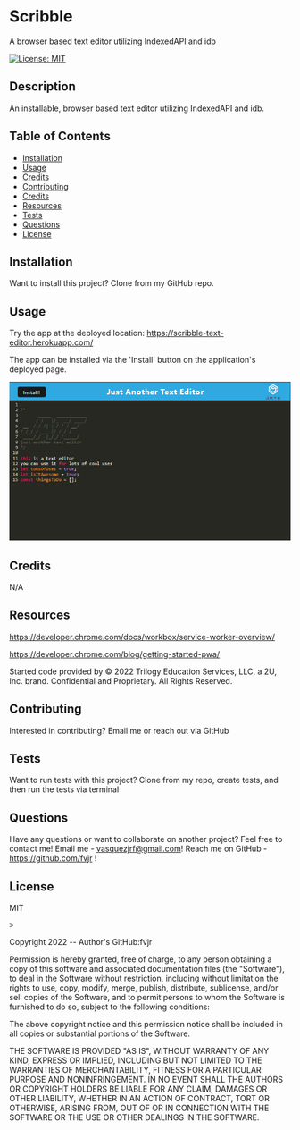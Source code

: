 # Scribble

A browser based text editor utilizing IndexedAPI and idb

[![License: MIT](https://img.shields.io/badge/License-MIT-yellow.svg)](https://opensource.org/licenses/MIT)

## Description

An installable, browser based text editor utilizing IndexedAPI and idb.

## Table of Contents

- [Installation](#installation)
- [Usage](#usage)
- [Credits](#credits)
- [Contributing](#contributing)
- [Credits](#credits)
- [Resources](#resources)
- [Tests](#tests)
- [Questions](#questions)
- [License](#license)

## Installation

Want to install this project?
Clone from my GitHub repo.

## Usage

Try the app at the deployed location: https://scribble-text-editor.herokuapp.com/

The app can be installed via the 'Install' button on the application's deployed page.

![Project mock-up image.](./Assets/screenshot.PNG)

## Credits

N/A

## Resources

https://developer.chrome.com/docs/workbox/service-worker-overview/

https://developer.chrome.com/blog/getting-started-pwa/

Started code provided by © 2022 Trilogy Education Services, LLC, a 2U, Inc. brand. Confidential and Proprietary. All Rights Reserved.

## Contributing

Interested in contributing?
Email me or reach out via GitHub

## Tests

Want to run tests with this project?
Clone from my repo, create tests, and then run the tests via terminal

## Questions

Have any questions or want to collaborate on another project?
Feel free to contact me!
Email me - vasquezjrf@gmail.com!
Reach me on GitHub - https://github.com/fvjr !

## License

MIT

    >

Copyright 2022 -- Author's GitHub:fvjr

Permission is hereby granted, free of charge, to any person obtaining a copy of this software and associated documentation files (the "Software"), to deal in the Software without restriction, including without limitation the rights to use, copy, modify, merge, publish, distribute, sublicense, and/or sell copies of the Software, and to permit persons to whom the Software is furnished to do so, subject to the following conditions:

The above copyright notice and this permission notice shall be included in all copies or substantial portions of the Software.

THE SOFTWARE IS PROVIDED "AS IS", WITHOUT WARRANTY OF ANY KIND, EXPRESS OR IMPLIED, INCLUDING BUT NOT LIMITED TO THE WARRANTIES OF MERCHANTABILITY, FITNESS FOR A PARTICULAR PURPOSE AND NONINFRINGEMENT. IN NO EVENT SHALL THE AUTHORS OR COPYRIGHT HOLDERS BE LIABLE FOR ANY CLAIM, DAMAGES OR OTHER LIABILITY, WHETHER IN AN ACTION OF CONTRACT, TORT OR OTHERWISE, ARISING FROM, OUT OF OR IN CONNECTION WITH THE SOFTWARE OR THE USE OR OTHER DEALINGS IN THE SOFTWARE.
